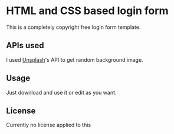 # HTML and CSS based login form

This is a completely copyright free login form template.

## APIs used

I used [Unsplash](https://source.unsplash.com/)'s API to get random background image.

## Usage

Just download and use it or edit as you want.

## License

Currently no license applied to this
